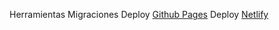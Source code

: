 Herramientas Migraciones
Deploy [Github Pages](https://axelemanuel23.github.io)
Deploy [Netlify](https://roaring-frangollo-edcc9c.netlify.app/)
